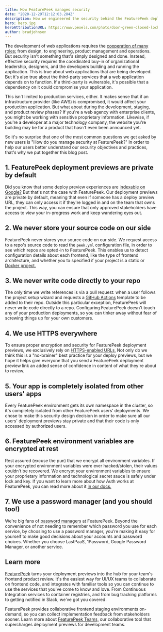 ```yaml
---
title: How FeaturePeek manages security
date: "2020-12-29T12:12:03.284Z"
description: How we engineered the security behind the FeaturePeek deployment preview platform
hero: hero.jpg
heroAttributionURL: https://www.pexels.com/photo/door-green-closed-lock-4291/
author: bradjohnson
---
```


The development of web applications requires the [cooperation of many roles;](https://whatis.techtarget.com/definition/security-by-design) from design, to engineering, product management and operations. But security isn't something that's simply designed and done. Instead, effective security requires the coordinated buy-in of organizational leadership, designers, and the developers building and running the application. This is true about web applications that are being developed. But it's also true about the third-party services that a web application depends on to function. If a third-party is vulnerable, it's possible that a dependency on it could compromise your application.

This isn't limited to production services, either. It makes sense that if an infrastructure provider (like AWS) is compromised, it would affect your production application. But what about during the development, staging, and product review phases? If you're a web agency with enterprise clients, you might be working with sensitive proprietary information. Likewise, if you're a developer at a major technology company, the website you're building may be for a product that hasn't even been announced yet.

So it's no surprise that one of the most common questions we get asked by new users is "How do you manage security at FeaturePeek?" In order to help our users better understand our security objectives and practices, that's why we put together this blog post.

## 1. FeaturePeek deployment previews are private by default
Did you know that some deploy preview experiences are [indexable on Google?](https://www.google.com/search?q=inurl%3A%22deploy-preview%22+site%3A%22*.netlify.app%22) But that's not the case with FeaturePeek. Our deployment previews are private by default, meaning that even if someone has a deploy preview URL, they can only access it if they're logged in and on the team that owns the project. This way, you can ensure that only approved stakeholders have access to view your in-progress work and keep wandering eyes out.

## 2. We never store your source code on our side
FeaturePeek never stores your source code on our side. We request access to a repo's source code to read the `peek.yml` configuration file, in order to see which repos are opted-in to FeaturePeek. This enables us to detect configuration details about each frontend, like the type of frontend architecture, and whether you to specified if your project is a static or [Docker project.](https://docs.featurepeek.com/dockerhub)

## 3. We never write code directly to your repo
The only time we write references is via a pull request: when a user follows the project setup wizard and requests a [GitHub Actions](https://docs.featurepeek.com/github-actions) template to be added to their repo. Outside this particular exception, FeaturePeek will never write code directly to a repo. Configuring FeaturePeek doesn't touch any of your production deployments, so you can tinker away without fear of screwing things up for your own customers.

## 4. We use HTTPS everywhere
To ensure proper encryption and security for FeaturePeek deployment previews, we exclusively rely on [HTTPS-enabled URLs.](https://www.cloudflare.com/learning/ssl/what-is-https/) Not only do we think this is a "no-brainer" best practice for your deploy previews, but we hope it helps give everyone that you send a FeaturePeek deployment preview link an added sense of confidence in content of what they're about to review.

## 5. Your app is completely isolated from other users' apps
Every FeaturePeek environment gets its own namespace in the cluster, so it's completely isolated from other FeaturePeek users' deployments. We chose to make this security design decision in order to make sure all our users' deployment previews stay private and that their code is only accessed by authorized users.

## 6. FeaturePeek environment variables are encrypted at rest
Rest assured (excuse the pun) that we encrypt all environment variables. If your encrypted environment variables were ever hacked/stolen, their values couldn't be recovered. We encrypt your environment variables to ensure your proprietary information and technological secret sauce is safely under lock and key. If you want to learn more about how Auth works at FeaturePeek, you can read more about it [in our docs.](https://docs.featurepeek.com/oauth)

## 7. We use a password manager (and you should too!)
We're big fans of [password managers](https://www.cnet.com/news/password-managers-a-little-pain-for-a-lot-better-security-world-password-day/) at FeaturePeek. Beyond the convenience of not needing to remember which password you use for each service, by choosing to use a password manager, you're making it easy for yourself to make good decisions about your accounts and password choices. Whether you choose LastPaaS, 1Password, Google Password Manager, or another service.

## Learn more

[FeaturePeek](https://featurepeek.com/) turns your deployment previews into the hub for your team's frontend product review. It's the easiest way for UI/UX teams to collaborate on frontend code, and integrates with familiar tools so you can continue to use the services that you've come to know and love. From Continuous Integration services to container registries, and from bug tracking platforms to getting notified in Slack, we've got you covered.

FeaturePeek provides collaborative frontend staging environments on-demand, so you can collect implementation feedback from stakeholders sooner. Learn more about [FeaturePeek Teams,](https://featurepeek.com/product/teams) our collaborative tool that supercharges deployment previews for development teams.
